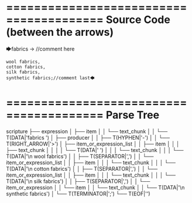 ========================================
Source Code (between the arrows)
========================================

🡆fabrics -> //comment here

    wool fabrics,
    cotton fabrics,
    silk fabrics,
    synthetic fabrics;//comment last🡄

========================================
Parse Tree
========================================

scripture
├── expression
│   ├── item
│   │   └── text_chunk
│   │       └── T(DATA|'fabrics ')
│   ├── producer
│   │   ├── T(HYPHEN|'-')
│   │   └── T(RIGHT_ARROW|'>')
│   ├── item_or_expression_list
│   │   ├── item
│   │   │   ├── text_chunk
│   │   │   │   └── T(DATA|' ')
│   │   │   └── text_chunk
│   │   │       └── T(DATA|'\n    wool fabrics')
│   │   ├── T(SEPARATOR|',')
│   │   └── item_or_expression_list
│   │       ├── item
│   │       │   └── text_chunk
│   │       │       └── T(DATA|'\n    cotton fabrics')
│   │       ├── T(SEPARATOR|',')
│   │       └── item_or_expression_list
│   │           ├── item
│   │           │   └── text_chunk
│   │           │       └── T(DATA|'\n    silk fabrics')
│   │           ├── T(SEPARATOR|',')
│   │           └── item_or_expression
│   │               └── item
│   │                   └── text_chunk
│   │                       └── T(DATA|'\n    synthetic fabrics')
│   └── T(TERMINATOR|';')
└── T(EOF|'<EOF>')